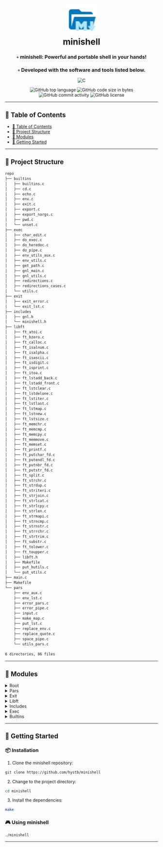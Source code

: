 <div align="center">
<h1 align="center">
<img src="https://raw.githubusercontent.com/PKief/vscode-material-icon-theme/ec559a9f6bfd399b82bb44393651661b08aaf7ba/icons/folder-markdown-open.svg" width="100" />
<br>minishell
</h1>
<h3>◦ minishell: Powerful and portable shell in your hands!</h3>
<h3>◦ Developed with the software and tools listed below.</h3>

<p align="center">
<img src="https://img.shields.io/badge/C-A8B9CC.svg?style&logo=C&logoColor=black" alt="C" />
</p>
<img src="https://img.shields.io/github/languages/top/hystb/minishell?style&color=5D6D7E" alt="GitHub top language" />
<img src="https://img.shields.io/github/languages/code-size/hystb/minishell?style&color=5D6D7E" alt="GitHub code size in bytes" />
<img src="https://img.shields.io/github/commit-activity/m/hystb/minishell?style&color=5D6D7E" alt="GitHub commit activity" />
<img src="https://img.shields.io/github/license/hystb/minishell?style&color=5D6D7E" alt="GitHub license" />
</div>

---

## 📒 Table of Contents
- [📒 Table of Contents](#-table-of-contents)
- [📂 Project Structure](#project-structure)
- [🧩 Modules](#modules)
- [🚀 Getting Started](#-getting-started)

---
## 📂 Project Structure


```bash
repo
├── builtins
│   ├── builtins.c
│   ├── cd.c
│   ├── echo.c
│   ├── env.c
│   ├── exit.c
│   ├── export.c
│   ├── export_nargs.c
│   ├── pwd.c
│   └── unset.c
├── exec
│   ├── char_edit.c
│   ├── do_exec.c
│   ├── do_heredoc.c
│   ├── do_pipe.c
│   ├── env_utils_aux.c
│   ├── env_utils.c
│   ├── get_path.c
│   ├── gnl_main.c
│   ├── gnl_utils.c
│   ├── redirections.c
│   ├── redirections_cases.c
│   └── utils.c
├── exit
│   ├── exit_error.c
│   └── exit_lst.c
├── includes
│   ├── gnl.h
│   └── minishell.h
├── libft
│   ├── ft_atoi.c
│   ├── ft_bzero.c
│   ├── ft_calloc.c
│   ├── ft_isalnum.c
│   ├── ft_isalpha.c
│   ├── ft_isascii.c
│   ├── ft_isdigit.c
│   ├── ft_isprint.c
│   ├── ft_itoa.c
│   ├── ft_lstadd_back.c
│   ├── ft_lstadd_front.c
│   ├── ft_lstclear.c
│   ├── ft_lstdelone.c
│   ├── ft_lstiter.c
│   ├── ft_lstlast.c
│   ├── ft_lstmap.c
│   ├── ft_lstnew.c
│   ├── ft_lstsize.c
│   ├── ft_memchr.c
│   ├── ft_memcmp.c
│   ├── ft_memcpy.c
│   ├── ft_memmove.c
│   ├── ft_memset.c
│   ├── ft_printf.c
│   ├── ft_putchar_fd.c
│   ├── ft_putendl_fd.c
│   ├── ft_putnbr_fd.c
│   ├── ft_putstr_fd.c
│   ├── ft_split.c
│   ├── ft_strchr.c
│   ├── ft_strdup.c
│   ├── ft_striteri.c
│   ├── ft_strjoin.c
│   ├── ft_strlcat.c
│   ├── ft_strlcpy.c
│   ├── ft_strlen.c
│   ├── ft_strmapi.c
│   ├── ft_strncmp.c
│   ├── ft_strnstr.c
│   ├── ft_strrchr.c
│   ├── ft_strtrim.c
│   ├── ft_substr.c
│   ├── ft_tolower.c
│   ├── ft_toupper.c
│   ├── libft.h
│   ├── Makefile
│   ├── put_hutils.c
│   └── put_utils.c
├── main.c
├── Makefile
└── pars
    ├── env_aux.c
    ├── env_lst.c
    ├── error_pars.c
    ├── error_pipe.c
    ├── input.c
    ├── make_map.c
    ├── put_lst.c
    ├── replace_env.c
    ├── replace_quote.c
    ├── space_pipe.c
    └── utils_pars.c

6 directories, 86 files
```

---

## 🧩 Modules

<details closed><summary>Root</summary>

| File                                                              | Summary                                                                                                                                                                                                                                                                                                                                                               |
| ---                                                               | ---                                                                                                                                                                                                                                                                                                                                                                   |
| [Makefile](https://github.com/hystb/minishell/blob/main/Makefile) | The provided code is for a mini shell program. It compiles and builds the shell program using C language and the cc compiler. The program includes various functionalities such as executing commands, handling built-in commands, implementing pipes and redirections, and reading input from the user. It also uses the libft library for additional functionality. |
| [main.c](https://github.com/hystb/minishell/blob/main/main.c)     | This code snippet is a basic implementation of a shell program. It defines necessary functions and initializes essential variables. It continuously takes input from the user, processes it, and executes corresponding commands. It also handles necessary signal configurations.                                                                                    |

</details>

<details closed><summary>Pars</summary>

| File                                                                                 | Summary                                                                                                                                                                                                                                                                                                                                                                                                                                                                                                                                                                                                                                                                                                   |
| ---                                                                                  | ---                                                                                                                                                                                                                                                                                                                                                                                                                                                                                                                                                                                                                                                                                                       |
| [space_pipe.c](https://github.com/hystb/minishell/blob/main/pars/space_pipe.c)       | This code snippet provides functions to add spaces around the pipe symbol'|' in a given input string to ensure proper parsing and execution in a shell program. It also handles special cases such as if the pipe symbol is within quotes or if it is adjacent to other characters.                                                                                                                                                                                                                                                                                                                                                                                                                       |
| [error_pars.c](https://github.com/hystb/minishell/blob/main/pars/error_pars.c)       | This code snippet includes functions for error handling and parsing of input strings in a minishell program. It checks for various errors such as invalid characters, multiple or incorrect usage of certain symbols, and empty input before pipe symbols. It also replaces tab and printable characters and sets the value of the "?" environment variable if necessary.                                                                                                                                                                                                                                                                                                                                 |
| [error_pipe.c](https://github.com/hystb/minishell/blob/main/pars/error_pipe.c)       | The provided code snippet includes functions that handle pipes and error cases for a mini-shell program. The "control_pipe" function checks for errors related to pipes, such as an empty command between pipes, and returns a modified input string.The "empty_before_pipe" function checks if there is a command missing before a pipe and returns an error message if so.The "replace_tab_and_printable" function replaces tabs with spaces and checks if the input contains non-printable characters, returning an error if it does.                                                                                                                                                                  |
| [env_lst.c](https://github.com/hystb/minishell/blob/main/pars/env_lst.c)             | The provided code snippet defines functions `envnew`, `env_add_back`, `free_env_var`, `put_env`, and `make_env_in_lst` used for managing environment variables in a minishell program. These functions enable creating a new environment variable, adding it to the end of a linked list, freeing the memory allocated for environment variables, setting the environment variables using input from the user, and converting an array of environment variable strings into a linked list format respectively.                                                                                                                                                                                            |
| [put_lst.c](https://github.com/hystb/minishell/blob/main/pars/put_lst.c)             | The provided code snippet includes functions that handle the parsing and organization of input commands in a minishell program. Key functionalities:-`put_input_lst` takes user input and processes it to create a linked list of commands.-`put_in_lst` splits the input into separate commands and adds them to the linked list.-`split_map` further splits each command into tokens and creates a mapping structure.-`prepare_input` counts the number of pipes and signs in the input.-`prepare_split` handles quotation marks and changes spaces between arguments.Overall, the code takes user input, separates it into commands, and organizes them for further processing in a minishell program. |
| [replace_env.c](https://github.com/hystb/minishell/blob/main/pars/replace_env.c)     | The provided code snippet is part of a program that replaces environment variables in a command. It defines functions to replace environment variables, handle different quote characters, and find the values of environment variables from a list. The code utilizes a provided data structure ('t_data') to access information about the command and environment variables.                                                                                                                                                                                                                                                                                                                            |
| [replace_quote.c](https://github.com/hystb/minishell/blob/main/pars/replace_quote.c) | The code snippet contains functions to replace and restore quotes in a given input string. The `replace_quote` function iterates through a list of commands, detects and removes quotes, and updates the content accordingly. The `restore_quote` function reverts the changes made to the quotes using the `change_quote` function.                                                                                                                                                                                                                                                                                                                                                                      |
| [input.c](https://github.com/hystb/minishell/blob/main/pars/input.c)                 | The provided code snippet includes functionality for handling user input in a shell program. It defines functions to create the input prompt, configure signal handling for interrupt and quit signals, and handle the signals appropriately. Additionally, it includes logic to handle different scenarios, such as when the user manually terminates the input.                                                                                                                                                                                                                                                                                                                                         |
| [make_map.c](https://github.com/hystb/minishell/blob/main/pars/make_map.c)           | The provided code snippet includes functions for creating a map of commands by splitting a string of commands and handling pipes. It also includes functions for changing spaces, pipes, and redirection symbols in the string.                                                                                                                                                                                                                                                                                                                                                                                                                                                                           |
| [env_aux.c](https://github.com/hystb/minishell/blob/main/pars/env_aux.c)             | The provided code snippet includes functions related to working with environment variables in a minishell program. It includes functions for retrieving variables, handling syntax, spliting env variables, and checking if content is negative.                                                                                                                                                                                                                                                                                                                                                                                                                                                          |
| [utils_pars.c](https://github.com/hystb/minishell/blob/main/pars/utils_pars.c)       | The provided code snippet contains several utility functions for parsing strings and manipulating data in the context of a mini shell program. The core functionalities are:1. ft_tablen(): Counts the number of elements in a 2D array.2. replace_pipe_in_quote(): Replaces a special character with a pipe symbol'|' within quotes in a 2D array.3. have_sign(): Checks if a string contains certain special characters ('<' or'>').4. print_undefine(): Prints an error message to the standard error output.5. is_space(): Counts the number of spaces excluding those within single or double quotes in a string.                                                                                    |

</details>

<details closed><summary>Exit</summary>

| File                                                                           | Summary                                                                                                                                                                                                                                                                                                                                                                |
| ---                                                                            | ---                                                                                                                                                                                                                                                                                                                                                                    |
| [exit_lst.c](https://github.com/hystb/minishell/blob/main/exit/exit_lst.c)     | The code snippet provided includes functions for freeing memory allocations and cleaning up resources used by a program. It contains functions to free the content of a pointer array, free a linked list of process IDs, free a linked list of commands, and close file descriptors associated with heredocuments.                                                    |
| [exit_error.c](https://github.com/hystb/minishell/blob/main/exit/exit_error.c) | This code snippet provides several error-handling functions for a minishell program. It includes functions to exit with an error, handle a command not found, write an error message, quit with a simple return value, and quit with open file descriptors. These functions free any allocated memory and exit the program with the appropriate error codes or status. |

</details>

<details closed><summary>Libft</summary>

| File                                                                                      | Summary                                                                                                                                                                                                                                                                                                                                                                                                                                                                                                                                                                                                                                                                                                                  |
| ---                                                                                       | ---                                                                                                                                                                                                                                                                                                                                                                                                                                                                                                                                                                                                                                                                                                                      |
| [ft_putnbr_fd.c](https://github.com/hystb/minishell/blob/main/libft/ft_putnbr_fd.c)       | The code snippet defines a function called ft_putnbr_fd that writes a given number n to a file descriptor fd. It recursively converts the number into its corresponding characters and writes them to the file descriptor, handling negative numbers as well.                                                                                                                                                                                                                                                                                                                                                                                                                                                            |
| [ft_isascii.c](https://github.com/hystb/minishell/blob/main/libft/ft_isascii.c)           | The provided code snippet contains a function named "ft_isascii" that checks whether a given character is an ASCII character or not. It returns 1 if the character is ASCII, and returns 0 if the character is not ASCII.                                                                                                                                                                                                                                                                                                                                                                                                                                                                                                |
| [ft_tolower.c](https://github.com/hystb/minishell/blob/main/libft/ft_tolower.c)           | The provided code snippet contains a function called ft_tolower. This function takes an integer value as its argument and converts it into lowercase if it is an uppercase alphabet character. The function returns the converted character or the original character if it is already in lowercase.                                                                                                                                                                                                                                                                                                                                                                                                                     |
| [ft_memset.c](https://github.com/hystb/minishell/blob/main/libft/ft_memset.c)             | The code snippet provides the implementation of the ft_memset function from the "libft" library. It sets the value of len bytes in the memory block pointed to by b to the value of c and returns the initial pointer.                                                                                                                                                                                                                                                                                                                                                                                                                                                                                                   |
| [ft_split.c](https://github.com/hystb/minishell/blob/main/libft/ft_split.c)               | The code snippet is a function named "ft_split" that takes a string and a delimiter character as input. It splits the string into multiple substrings, using the delimiter character to determine the split points. The function returns an array of strings where each element represents a substring. The array is dynamically allocated and terminated by a NULL pointer.                                                                                                                                                                                                                                                                                                                                             |
| [ft_strlcpy.c](https://github.com/hystb/minishell/blob/main/libft/ft_strlcpy.c)           | The code provides a function, ft_strlcpy, that copies a string from src to dst, while ensuring that dst is null-terminated. The function returns the initial length of src. The function takes into account the size of dst to prevent buffer overflow.                                                                                                                                                                                                                                                                                                                                                                                                                                                                  |
| [ft_lstdelone.c](https://github.com/hystb/minishell/blob/main/libft/ft_lstdelone.c)       | The code snippet provides a function `ft_lstdelone` that takes a linked list element (`lst`) and a function pointer (`del`) as parameters. The function frees the memory allocated for the element's content using the `del` function and then frees the element itself.                                                                                                                                                                                                                                                                                                                                                                                                                                                 |
| [ft_lstadd_front.c](https://github.com/hystb/minishell/blob/main/libft/ft_lstadd_front.c) | The provided code snippet defines the function `ft_lstadd_front` that adds a new element at the beginning of a linked list. It takes two arguments: `**lst` (a pointer to the head of the list) and `*new` (the new element to be added). The function updates the necessary pointers to correctly link the new element at the front of the list. If the list is empty, the new element becomes the head.                                                                                                                                                                                                                                                                                                                |
| [ft_strnstr.c](https://github.com/hystb/minishell/blob/main/libft/ft_strnstr.c)           | The code snippet provides the implementation of the ft_strnstr function. This function searches for the first occurrence of the *needle string within the *haystack string, but only searches up to a maximum length specified by the'len' parameter. If the needle is found, a pointer to it is returned; otherwise, NULL is returned. The function also handles cases where either haystack, needle, or both are empty strings.                                                                                                                                                                                                                                                                                        |
| [ft_lstmap.c](https://github.com/hystb/minishell/blob/main/libft/ft_lstmap.c)             | The code snippet is a implementation of ft_lstmap function, which is a part of the libft library. It takes in a linked list, a function pointer that takes in a pointer and returns a new pointer, and a function pointer for deleting the content of a list element. It creates a new linked list by applying the given function on each element of the original list and returns the new list.                                                                                                                                                                                                                                                                                                                         |
| [ft_isdigit.c](https://github.com/hystb/minishell/blob/main/libft/ft_isdigit.c)           | HTTPStatus Exception: 503                                                                                                                                                                                                                                                                                                                                                                                                                                                                                                                                                                                                                                                                                                |
| [ft_putendl_fd.c](https://github.com/hystb/minishell/blob/main/libft/ft_putendl_fd.c)     | The main functionality of this code snippet is to write a string to a given file descriptor (fd) and add a new line character at the end. It first checks if the string (s) exists, then it uses the ft_putstr_fd function to write the string to the file descriptor. After that, it uses ft_putchar_fd to write a new line character to the file descriptor.                                                                                                                                                                                                                                                                                                                                                           |
| [ft_lstlast.c](https://github.com/hystb/minishell/blob/main/libft/ft_lstlast.c)           | The code snippet provides the functionality to return the last element of a linked list, given the head node "lst". It iterates through the list until the next pointer is NULL, and then returns the last node.                                                                                                                                                                                                                                                                                                                                                                                                                                                                                                         |
| [ft_strncmp.c](https://github.com/hystb/minishell/blob/main/libft/ft_strncmp.c)           | The provided code snippet is a function called ft_strncmp that compares two strings, s1 and s2, up to a specified length, n. It returns the difference between the first differing characters of the two strings. If either s1 or s2 is NULL, it returns 0. If n is 0, it returns 0.                                                                                                                                                                                                                                                                                                                                                                                                                                     |
| [ft_putchar_fd.c](https://github.com/hystb/minishell/blob/main/libft/ft_putchar_fd.c)     | The provided code snippet defines a function called ft_putchar_fd. This function takes a character'c' as its first parameter and an integer'fd' as its second parameter. It uses the write function to write the character'c' to the file descriptor specified by'fd'. Its purpose is to write a single character to a given file descriptor.                                                                                                                                                                                                                                                                                                                                                                            |
| [put_hutils.c](https://github.com/hystb/minishell/blob/main/libft/put_hutils.c)           | The provided code snippet includes helper functions for printing numbers in hexadecimal format. There's a function for printing a hexadecimal value, another for printing an address in hexadecimal with a "0x" prefix, and an auxiliary function that handles the recursive conversion of the number into its hexadecimal representation.                                                                                                                                                                                                                                                                                                                                                                               |
| [ft_strdup.c](https://github.com/hystb/minishell/blob/main/libft/ft_strdup.c)             | The code snippet defines a function ft_strdup() that takes a string (s1) as input and creates an allocated copy of the string. The function calculates the length of s1, allocates memory for the copy, and then uses ft_strlcpy() to copy the contents of s1 into the new memory. The function returns a pointer to the allocated copy.                                                                                                                                                                                                                                                                                                                                                                                 |
| [ft_strmapi.c](https://github.com/hystb/minishell/blob/main/libft/ft_strmapi.c)           | The provided code is for the function ft_strmapi, which applies a function (f) to each character of the input string (s). It creates and returns a new string with the results of the function applied to each character. Memory is allocated for the new string using ft_calloc.                                                                                                                                                                                                                                                                                                                                                                                                                                        |
| [ft_toupper.c](https://github.com/hystb/minishell/blob/main/libft/ft_toupper.c)           | The code snippet is an implementation of the ft_toupper function, which converts a lowercase letter to its corresponding uppercase letter.                                                                                                                                                                                                                                                                                                                                                                                                                                                                                                                                                                               |
| [ft_lstclear.c](https://github.com/hystb/minishell/blob/main/libft/ft_lstclear.c)         | The `ft_lstclear` function is used to free the memory allocated to a linked list of nodes and their content. It iterates through the list, applying the provided `del` function to each node, and sets the list pointer to NULL at the end.                                                                                                                                                                                                                                                                                                                                                                                                                                                                              |
| [ft_atoi.c](https://github.com/hystb/minishell/blob/main/libft/ft_atoi.c)                 | This code snippet contains the implementation of the `ft_atoi` function which converts an ASCII string representation of a number to an integer. It handles signs'+' and'-', skips whitespace characters, and returns 0 or-1 in case of overflow.                                                                                                                                                                                                                                                                                                                                                                                                                                                                        |
| [ft_memchr.c](https://github.com/hystb/minishell/blob/main/libft/ft_memchr.c)             | The provided code implements the ft_memchr function in the "libft.h" library. This function searches for the first occurrence of a specific character'c' in a given memory block's' of size'n' and returns a pointer to that location.                                                                                                                                                                                                                                                                                                                                                                                                                                                                                   |
| [ft_memcpy.c](https://github.com/hystb/minishell/blob/main/libft/ft_memcpy.c)             | The provided code snippet is for the function "ft_memcpy" which copies'n' bytes from a source memory location ('src') to a destination memory location ('dst'). It handles potential overlapping cases and returns the initial pointer of the destination memory location.                                                                                                                                                                                                                                                                                                                                                                                                                                               |
| [ft_lstsize.c](https://github.com/hystb/minishell/blob/main/libft/ft_lstsize.c)           | The code snippet is a function called ft_lstsize that returns the size of a linked list. It iterates through the list and increments a count variable until it reaches the end of the list. If the list is empty, it returns 0.                                                                                                                                                                                                                                                                                                                                                                                                                                                                                          |
| [ft_lstiter.c](https://github.com/hystb/minishell/blob/main/libft/ft_lstiter.c)           | The code defines a function, ft_lstiter, that iterates through a linked list and performs a given function f on every element of that list. The function takes a pointer to the first element of the list and a pointer to the function f as input.                                                                                                                                                                                                                                                                                                                                                                                                                                                                      |
| [ft_strjoin.c](https://github.com/hystb/minishell/blob/main/libft/ft_strjoin.c)           | The code snippet provides a function called `ft_strjoin` that takes two strings (`s1` and `s2`) and concatenates them together, allocating memory for the new string. It returns the concatenated string as the result. The function also handles cases where one or both of the input strings are NULL, and frees the memory for those strings accordingly.                                                                                                                                                                                                                                                                                                                                                             |
| [Makefile](https://github.com/hystb/minishell/blob/main/libft/Makefile)                   | The provided code snippet is a makefile used to compile a library called libftprintf.a. It compiles a collection of C source files into object files, which are then used to create the library. The makefile also includes rules for cleaning and removing compiled files, as well as a rule for recompiling everything.                                                                                                                                                                                                                                                                                                                                                                                                |
| [ft_isalnum.c](https://github.com/hystb/minishell/blob/main/libft/ft_isalnum.c)           | The code snippet provided is a function called "ft_isalnum" which checks whether a given character is an alphabet or a digit. It returns 1 if the character is an alphanumeric, and 0 if it is not. This function makes use of other functions from the "libft" library, specifically, "ft_isalpha" and "ft_isdigit".                                                                                                                                                                                                                                                                                                                                                                                                    |
| [ft_substr.c](https://github.com/hystb/minishell/blob/main/libft/ft_substr.c)             | The provided code snippet is a function called ft_substr that extracts a part of a string starting from a specified index and ending at a maximum length. It returns the extracted part as a new dynamically allocated string. The implementation checks for NULL input, determines the size of the extracted part, allocates memory for a new string, and copies the desired section of the original string into the new string.                                                                                                                                                                                                                                                                                        |
| [ft_strchr.c](https://github.com/hystb/minishell/blob/main/libft/ft_strchr.c)             | The code is for the function ft_strchr, which searches for the first occurrence of a character in a string and returns a pointer to it. The function takes a string pointer and an integer (treated as a character) as parameters. It iterates through the string, comparing each character to the target character. If a match is found, the function returns a pointer to that character. If no match is found, it returns NULL.                                                                                                                                                                                                                                                                                       |
| [ft_striteri.c](https://github.com/hystb/minishell/blob/main/libft/ft_striteri.c)         | The code defines a function `ft_striteri` that applies a given function `f` to each character of a string `s` along with its index. It iterates through the string and calls the function with the current index and character. The function returns the modified string.                                                                                                                                                                                                                                                                                                                                                                                                                                                |
| [libft.h](https://github.com/hystb/minishell/blob/main/libft/libft.h)                     | The code provides a comprehensive library, "libft," containing various functions related to string manipulation, memory operations, linked lists, and more. Additionally, it includes a custom implementation of the printf function.                                                                                                                                                                                                                                                                                                                                                                                                                                                                                    |
| [ft_putstr_fd.c](https://github.com/hystb/minishell/blob/main/libft/ft_putstr_fd.c)       | The code snippet is a function named ft_putstr_fd that writes a given string (*s) to a file descriptor (fd) using the write function. The function checks if the string is not null, and if it is not null, it writes the string using the ft_strlen function to determine the length.                                                                                                                                                                                                                                                                                                                                                                                                                                   |
| [ft_printf.c](https://github.com/hystb/minishell/blob/main/libft/ft_printf.c)             | The provided code snippet is the implementation of a function called `ft_printf` which is a simplified version of the standard `printf` function in C. It takes a string `text` with optional format specifiers and variable number of arguments, and outputs formatted text according to the specifiers. The core functionality lies in the `cases()` function which handles different cases for format specifiers such as characters, integers, strings, pointers, and hexadecimal numbers. The `printf_printf_aux()` function iterates through the input text, processes the format specifiers, and prints the formatted output. Overall, this code provides a simplified implementation of the printf functionality. |
| [ft_calloc.c](https://github.com/hystb/minishell/blob/main/libft/ft_calloc.c)             | The code snippet defines a function called ft_calloc that allocates count objects of size bytes in memory, initializes them with zeros, and returns a pointer to the allocated memory. If the allocation fails, it returns null.                                                                                                                                                                                                                                                                                                                                                                                                                                                                                         |
| [ft_isalpha.c](https://github.com/hystb/minishell/blob/main/libft/ft_isalpha.c)           | The code snippet defines a function called ft_isalpha that checks if a given character is an alphabetic character. It returns 1 if the character is alphabetic and 0 otherwise. It uses ASCII values to determine if the character falls within the range of uppercase or lowercase alphabets.                                                                                                                                                                                                                                                                                                                                                                                                                           |
| [ft_itoa.c](https://github.com/hystb/minishell/blob/main/libft/ft_itoa.c)                 | The provided code snippet is a function that converts an integer into a null-terminated string representation. It allocates memory for the resulting string and returns it. If an error occurs during memory allocation, it returns NULL.                                                                                                                                                                                                                                                                                                                                                                                                                                                                                |
| [ft_strlcat.c](https://github.com/hystb/minishell/blob/main/libft/ft_strlcat.c)           | The code snippet implements the ft_strlcat function, which concatenates the src string to the end of the dst string. It takes into account the size of the dst string to avoid buffer overflow. The function returns the length of the resulting concatenated string.                                                                                                                                                                                                                                                                                                                                                                                                                                                    |
| [ft_strtrim.c](https://github.com/hystb/minishell/blob/main/libft/ft_strtrim.c)           | The code snippet provides the implementation of the ft_strtrim function. This function removes specified characters from the beginning and end of a given string and returns the trimmed string in a newly allocated variable. The is_in function checks if a character is present in a given set of characters, and the get_start and get_end functions determine the number of characters to be removed from the beginning and end of the string.                                                                                                                                                                                                                                                                      |
| [ft_memcmp.c](https://github.com/hystb/minishell/blob/main/libft/ft_memcmp.c)             | The provided code is an implementation of the ft_memcmp function from the library "libft.h". This function takes two pointers to memory areas (s1 and s2) and compares their contents up to a specified number of bytes (n). It returns the result of the comparison, indicating whether the memory areas are equal or not.                                                                                                                                                                                                                                                                                                                                                                                              |
| [ft_strlen.c](https://github.com/hystb/minishell/blob/main/libft/ft_strlen.c)             | This code snippet provides a function, ft_strlen, that calculates the length of a string by iterating through each character and returning the number of characters encountered.                                                                                                                                                                                                                                                                                                                                                                                                                                                                                                                                         |
| [ft_bzero.c](https://github.com/hystb/minishell/blob/main/libft/ft_bzero.c)               | The ft_bzero function sets a specified number of bytes in a memory location to zero.                                                                                                                                                                                                                                                                                                                                                                                                                                                                                                                                                                                                                                     |
| [ft_lstadd_back.c](https://github.com/hystb/minishell/blob/main/libft/ft_lstadd_back.c)   | The code snippet defines a function called ft_lstadd_back that adds a new element to the end of a linked list. It takes two parameters, a pointer to the head of the list (lst) and a pointer to the new element to be added (new). The function iterates through the list to find the last element and sets its next pointer to the new element, while updating the new element's previous pointer. If the list is empty, the head pointer is set to the new element.                                                                                                                                                                                                                                                   |
| [ft_isprint.c](https://github.com/hystb/minishell/blob/main/libft/ft_isprint.c)           | The code snippet provides a function `ft_isprint` which checks if a given character `c` is a printable character. It returns 1 if `c` is a printable character (ASCII value between 32 and 126) and returns 0 otherwise. The function is part of the "libft" library.                                                                                                                                                                                                                                                                                                                                                                                                                                                    |
| [put_utils.c](https://github.com/hystb/minishell/blob/main/libft/put_utils.c)             | The provided code snippet contains several utility functions for printing characters and strings, and converting and printing numbers as strings. These functions are used in the implementation of a custom printf function.                                                                                                                                                                                                                                                                                                                                                                                                                                                                                            |
| [ft_lstnew.c](https://github.com/hystb/minishell/blob/main/libft/ft_lstnew.c)             | The code snippet provides a function called ft_lstnew that creates a new element for a linked list. It initializes the element with the provided content while setting its next and previous pointers to NULL. It returns the created element.                                                                                                                                                                                                                                                                                                                                                                                                                                                                           |
| [ft_memmove.c](https://github.com/hystb/minishell/blob/main/libft/ft_memmove.c)           | The provided code snippet is a function called ft_memmove, which is used to copy a specific number of bytes from the source memory to the destination memory. The function handles cases where the source and destination memories can potentially overlap by copying the bytes in reverse if there is an overlap. The function returns the initial pointer of the destination memory.                                                                                                                                                                                                                                                                                                                                   |
| [ft_strrchr.c](https://github.com/hystb/minishell/blob/main/libft/ft_strrchr.c)           | This code snippet provides the implementation of the function `ft_strrchr` in a C library. It searches for the last occurrence of a given character `c` in a string `s` and returns a pointer to that occurrence.                                                                                                                                                                                                                                                                                                                                                                                                                                                                                                        |

</details>

<details closed><summary>Includes</summary>

| File                                                                             | Summary                                                                                                                                                                                                                                                                                                                                                                                                                    |
| ---                                                                              | ---                                                                                                                                                                                                                                                                                                                                                                                                                        |
| [minishell.h](https://github.com/hystb/minishell/blob/main/includes/minishell.h) | The provided code snippet is a header file for a minishell program. It includes various libraries and defines constants for error messages. It also defines structures for command data, environment variables, and process IDs. The file also declares external variables and provides function prototypes for parsing, built-in functionality, error handling, redirections, environment list management, and execution. |
| [gnl.h](https://github.com/hystb/minishell/blob/main/includes/gnl.h)             | The provided code snippet is a header file containing function declarations for a customized version of the get_next_line function. It also includes some utility functions for manipulating strings and memory. The core functionality of the code is to read lines from a file descriptor, line by line, until the end of file (EOF) is reached. The buffer size is defined as 1.                                        |

</details>

<details closed><summary>Exec</summary>

| File                                                                                           | Summary                                                                                                                                                                                                                                                                                                                                                                                                                                                                                                                                                                                        |
| ---                                                                                            | ---                                                                                                                                                                                                                                                                                                                                                                                                                                                                                                                                                                                            |
| [do_heredoc.c](https://github.com/hystb/minishell/blob/main/exec/do_heredoc.c)                 | This code snippet handles the process of reading input from the user until a specified delimiter is reached. The input is processed and written to a file descriptor using the `heredoc_loop` function. The main functions are `do_heredoc_child` and `do_heredoc_parent`, responsible for handling the child and parent processes, respectively. After completion, the parent process returns the file descriptor, which can then be used for further processing.                                                                                                                             |
| [redirections_cases.c](https://github.com/hystb/minishell/blob/main/exec/redirections_cases.c) | This code snippet provides several functions related to redirection and handling file descriptors within a minishell program. It includes functions for cleaning up redirection arguments, redirecting input and output, as well as handling heredocs.                                                                                                                                                                                                                                                                                                                                         |
| [gnl_main.c](https://github.com/hystb/minishell/blob/main/exec/gnl_main.c)                     | The provided code snippet implements a "get_next_line" function that reads a line from a file descriptor and returns it as a string. It uses a static buffer to store the remaining content from previous reads. The code reads data from the file descriptor until it reaches a newline character or the end of the file. It dynamically allocates memory to store the line and handles edge cases like incomplete lines and end of file situations. Finally, it cleans the buffer and returns the line as a string.                                                                          |
| [do_exec.c](https://github.com/hystb/minishell/blob/main/exec/do_exec.c)                       | The provided code snippet includes functions related to executing commands in a shell-like environment. It handles waiting for child processes, handling input redirection for here-documents, executing commands using pipes, and managing process IDs.                                                                                                                                                                                                                                                                                                                                       |
| [env_utils_aux.c](https://github.com/hystb/minishell/blob/main/exec/env_utils_aux.c)           | The provided code snippet includes the following core functionalities:1. "get_env_from_lst" function: Retrieves environment variables from a linked list and creates an array of strings with formatted variable assignments.2. "tab_size" function: Calculates the size of an array of strings.Overall, the code facilitates the extraction and manipulation of environment variables in a shell program.                                                                                                                                                                                     |
| [do_pipe.c](https://github.com/hystb/minishell/blob/main/exec/do_pipe.c)                       | The provided code snippet implements the functionality to execute commands in a shell with support for piping and built-in commands. Pipes are created using the `pipe()` system call and child processes are spawned using `fork()`. The code handles redirection, execution of built-in commands, and passing commands through pipes.                                                                                                                                                                                                                                                        |
| [utils.c](https://github.com/hystb/minishell/blob/main/exec/utils.c)                           | This code snippet defines several utility functions:1. add_pids: adds a process ID to a linked list of PIDs.2. ft_strcmp: compares two strings and returns the difference.3. is_blank: checks if a string is empty.4. free_env_case: frees memory and assigns NULL values to arrays.5. restore_counter: resets counter variables.                                                                                                                                                                                                                                                              |
| [get_path.c](https://github.com/hystb/minishell/blob/main/exec/get_path.c)                     | The code snippet is a part of a C program that retrieves the path of a command. It searches for the command in the PATH environment variable. If the command is found, it returns the full path. If not found, it returns NULL. The code includes functions to split and join strings, as well as handle memory allocation and deallocation.                                                                                                                                                                                                                                                   |
| [env_utils.c](https://github.com/hystb/minishell/blob/main/exec/env_utils.c)                   | The provided code snippet contains utility functions for managing environment variables in a shell program.-The function get_env_length retrieves the number of environment variables.-The function get_item_env retrieves the value of an environment variable given its key.-The function add_value_env adds a new environment variable with specified key-value pair.-The function set_value_env updates the value of an existing environment variable or adds a new variable if it does not already exist.-The function delete_item_env removes an environment variable given its key.     |
| [char_edit.c](https://github.com/hystb/minishell/blob/main/exec/char_edit.c)                   | The provided code snippet contains several functions for manipulating strings. 1. The `rechange_target` function replaces specific characters (-6 and-7) with corresponding symbols in the given string.2. The `change_negative` function applies the `rechange_target` function to an array of strings.3. The `realloc_sp_sign` function reallocates memory for a string and inserts a single character c with space on both sides at a specified index i.4. The `realloc_db_sign` function does the same as `realloc_sp_sign` but inserts two characters c with space on both sides instead. |
| [gnl_utils.c](https://github.com/hystb/minishell/blob/main/exec/gnl_utils.c)                   | This code snippet provides utility functions for a get_next_line implementation. It includes functions to determine the next line's length in a given buffer, perform memory moves, concatenate strings, and calculate string lengths.                                                                                                                                                                                                                                                                                                                                                         |
| [redirections.c](https://github.com/hystb/minishell/blob/main/exec/redirections.c)             | This code provides functionality for handling input/output redirection in a shell.-`do_input` function opens a file and assigns it to the standard input.-`do_writing_file` function opens a file in write mode, with options for append or truncate, and returns the file descriptor.                                                                                                                                                                                                                                                                                                         |

</details>

<details closed><summary>Builtins</summary>

| File                                                                                   | Summary                                                                                                                                                                                                                                                                                                                                                                                                                                                                                                                                                                                                                                                                                                                   |
| ---                                                                                    | ---                                                                                                                                                                                                                                                                                                                                                                                                                                                                                                                                                                                                                                                                                                                       |
| [export_nargs.c](https://github.com/hystb/minishell/blob/main/builtins/export_nargs.c) | The code snippet is a part of a mini shell program. It defines several functions to export environment variables. The "cp_var_name" function retrieves names of environment variables and stores them in a new array. The "sort_tab" function sorts the array in alphabetical order. The "print_line" function prints the exported variables with their values. Finally, the "do_export_nargs" function executes the whole export process by calling these functions in a specific order.                                                                                                                                                                                                                                 |
| [env.c](https://github.com/hystb/minishell/blob/main/builtins/env.c)                   | The code defines a function "env" that prints out environment variables stored as linked list nodes in the "data" structure. It excludes the node with the name "?" and returns 0.                                                                                                                                                                                                                                                                                                                                                                                                                                                                                                                                        |
| [echo.c](https://github.com/hystb/minishell/blob/main/builtins/echo.c)                 | The provided code snippet is a part of a larger program and consists of two functions, `is_option` and `echo`. `is_option` function checks if a given argument is a valid option, which starts with a hyphen (-). If the argument contains only'n' after the hyphen, it returns true, indicating that the option should not append a new line character at the end. `echo` function prints the arguments provided to it. It first checks for options using the `is_option` function and increments the counter for every valid option encountered. Then, it prints each argument, separated by a space. If no new line option is encountered, it appends a new line character at the end before returning `EXIT_SUCCESS`. |
| [unset.c](https://github.com/hystb/minishell/blob/main/builtins/unset.c)               | The code snippet is a part of a program that handles the "unset" command in a minishell environment. The check_unset_str function validates the given string as a valid identifier, displaying an error message if it is not. The unset function removes environment variables based on the provided strings, deleting corresponding items from the list. It returns a value indicating any invalid identifiers encountered.                                                                                                                                                                                                                                                                                              |
| [cd.c](https://github.com/hystb/minishell/blob/main/builtins/cd.c)                     | This code snippet implements the "cd" command functionality in a Minishell program.The "cd" function changes the current working directory based on the given path or the "HOME" environment variable. It uses the "chdir" system call and updates the "OLDPWD" and "PWD" environment variables accordingly.                                                                                                                                                                                                                                                                                                                                                                                                              |
| [export.c](https://github.com/hystb/minishell/blob/main/builtins/export.c)             | The provided code snippet is a C implementation of exporting environment variables in a minishell program. It includes functions to check if a string contains an equal sign, validate the string as a valid identifier, extract the key from the string, and add the key-value pair to the environment variables. The code also handles multiple variables being passed as arguments to the export command.                                                                                                                                                                                                                                                                                                              |
| [pwd.c](https://github.com/hystb/minishell/blob/main/builtins/pwd.c)                   | The code snippet implements the "pwd" command functionality in a shell program. It retrieves the current working directory path, prints it to the console, and returns success or failure codes accordingly.                                                                                                                                                                                                                                                                                                                                                                                                                                                                                                              |
| [exit.c](https://github.com/hystb/minishell/blob/main/builtins/exit.c)                 | The code snippet includes functions for handling the exit command in a minishell program. It contains functions to convert a string to a long long integer, check the syntax of the exit argument, and execute the exit command by exiting the program.                                                                                                                                                                                                                                                                                                                                                                                                                                                                   |
| [builtins.c](https://github.com/hystb/minishell/blob/main/builtins/builtins.c)         | The provided code snippet includes functions to check if a command is a built-in command, and execute the relevant built-in command. The supported built-in commands are "echo", "cd", "pwd", "export", "unset", "env", and "exit". The functions extract the arguments from the command and pass them to the respective built-in function for execution. The "do_builtins" function returns the exit status of the executed command.                                                                                                                                                                                                                                                                                     |

</details>

---

## 🚀 Getting Started

### 📦 Installation

1. Clone the minishell repository:
```sh
git clone https://github.com/hystb/minishell
```

2. Change to the project directory:
```sh
cd minishell
```

3. Install the dependencies:
```sh
make
```

### 🎮 Using minishell

```sh
./minishell
```
---
